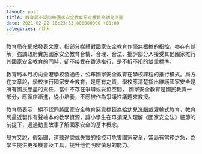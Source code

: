 ```yaml
---
layout: post
title: 教育局不認同將國家安全教育惡意標籤為幼兒洗腦
date: 2021-02-22 18:23:53.000000000 +08:00
categories: rthk
---
```


教育局在網站發表文章，指部分媒體對國家安全教育作毫無根據的指控，亦存有誤解，強調政府實施國家安全教育合情、合理、合法，批評部分人接受其他國家推行其國家安全教育的同時，卻不接受在香港推行，是不折不扣的雙重標準。

教育局本月初向全港學校發通告，公布國家安全教育在學校課程的推行模式。局方在文章說，學校推行國家安全教育，是應有之責，學校應清楚指出維護國家安全是所有國民應盡的責任，當中不存在爭辯或妥協空間， 國家安全教育是國民教育一部分，應循序漸進，從小培養，不應被作為爭議性議題來教授。

教育局表示，絕不認同將國家安全教育惡意標籤為給幼兒洗腦或灌輸式教育，教育局最近製作有聲繪本的教學資源，讓小學生在毋須深入理解《國家安全法》細節的前提下，通過動畫故事了解國家安全的基本概念。

局方又說，假新聞、道聽途說或失實的指控可危害國家安全，當局有當務之急，為學生提供更多機會及工具，提升他們明辨慎思的能力。
